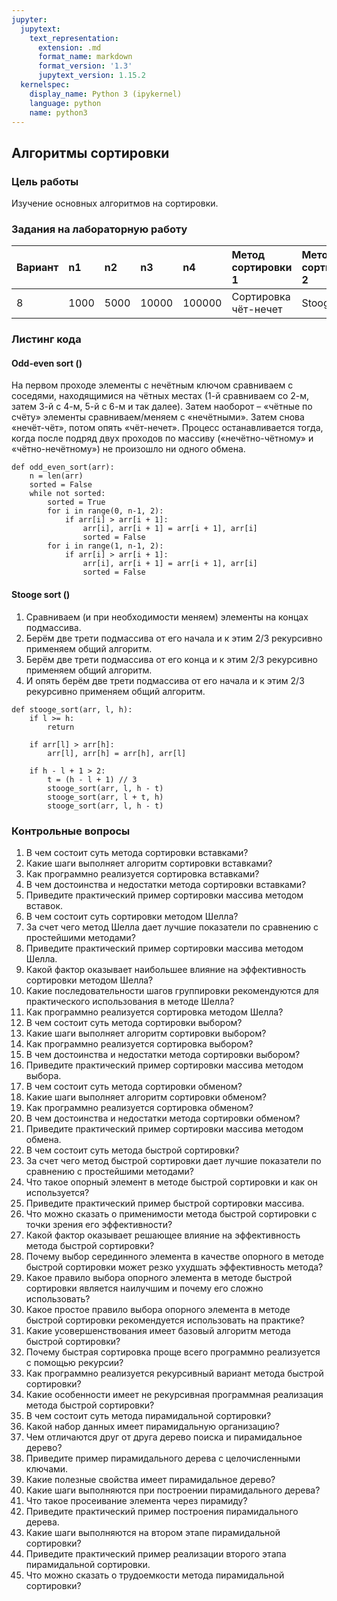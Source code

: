 ```yaml
---
jupyter:
  jupytext:
    text_representation:
      extension: .md
      format_name: markdown
      format_version: '1.3'
      jupytext_version: 1.15.2
  kernelspec:
    display_name: Python 3 (ipykernel)
    language: python
    name: python3
---
```


## Алгоритмы сортировки

<!-- #region -->    
### Цель работы

Изучение основных алгоритмов на сортировки.


### Задания на лабораторную работу


| Вариант | n1     | n2     | n3     | n4     | Метод сортировки 1        | Метод сортировки 2        |
|:------- |:-------|:-------|:-------|:-------|:--------------------------|:--------------------------|
|  8      | 1000   | 5000   | 10000  | 100000 | Сортировка чёт-нечет      | Stooge sort               |


### Листинг кода
#### Odd-even sort ()
На первом проходе элементы с нечётным ключом сравниваем с соседями, находящимися на чётных местах (1-й сравниваем со 2-м, затем 3-й с 4-м, 5-й с 6-м и так далее). Затем наоборот – «чётные по счёту» элементы сравниваем/меняем с «нечётными». Затем снова «нечёт-чёт», потом опять «чёт-нечет». Процесс останавливается тогда, когда после подряд двух проходов по массиву («нечётно-чётному» и «чётно-нечётному») не произошло ни одного обмена.
```angular2html
def odd_even_sort(arr):
    n = len(arr)
    sorted = False
    while not sorted:
        sorted = True
        for i in range(0, n-1, 2):
            if arr[i] > arr[i + 1]:
                arr[i], arr[i + 1] = arr[i + 1], arr[i]
                sorted = False
        for i in range(1, n-1, 2):
            if arr[i] > arr[i + 1]:
                arr[i], arr[i + 1] = arr[i + 1], arr[i]
                sorted = False
```
#### Stooge sort ()
1. Сравниваем (и при необходимости меняем) элементы на концах подмассива.
2. Берём две трети подмассива от его начала и к этим 2/3 рекурсивно применяем общий алгоритм.
3. Берём две трети подмассива от его конца и к этим 2/3 рекурсивно применяем общий алгоритм.
4. И опять берём две трети подмассива от его начала и к этим 2/3 рекурсивно применяем общий алгоритм.
```angular2html
def stooge_sort(arr, l, h):
    if l >= h:
        return

    if arr[l] > arr[h]:
        arr[l], arr[h] = arr[h], arr[l]

    if h - l + 1 > 2:
        t = (h - l + 1) // 3
        stooge_sort(arr, l, h - t)
        stooge_sort(arr, l + t, h)
        stooge_sort(arr, l, h - t)
```

<!-- #region jp-MarkdownHeadingCollapsed=true -->
### Контрольные вопросы

1. В чем состоит суть метода сортировки вставками?
2. Какие шаги выполняет алгоритм сортировки вставками?
3. Как программно реализуется сортировка вставками?
4. В чем достоинства и недостатки метода сортировки вставками?
5. Приведите практический пример сортировки массива методом вставок.
6. В чем состоит суть сортировки методом Шелла?
7. За счет чего метод Шелла дает лучшие показатели по сравнению с простейшими методами?
8. Приведите практический пример сортировки массива методом Шелла.
9. Какой фактор оказывает наибольшее влияние на эффективность сортировки методом Шелла?
10. Какие последовательности шагов группировки рекомендуются для практического использования в методе Шелла?
11. Как программно реализуется сортировка методом Шелла?
12. В чем состоит суть метода сортировки выбором?
13. Какие шаги выполняет алгоритм сортировки выбором?
14. Как программно реализуется сортировка выбором?
15. В чем достоинства и недостатки метода сортировки выбором?
16. Приведите практический пример сортировки массива методом выбора.
17.  В чем состоит суть метода сортировки обменом?
18. Какие шаги выполняет алгоритм сортировки обменом?
19. Как программно реализуется сортировка обменом?
20. В чем достоинства и недостатки метода сортировки обменом?
21. Приведите практический пример сортировки массива методом обмена.
22. В чем состоит суть метода быстрой сортировки?
23. За счет чего метод быстрой сортировки дает лучшие показатели по сравнению с простейшими методами?
24. Что такое опорный элемент в методе быстрой сортировки и как он используется?
25. Приведите практический пример быстрой сортировки массива.
26. Что можно сказать о применимости метода быстрой сортировки с точки зрения его эффективности?
27. Какой фактор оказывает решающее влияние на эффективность метода быстрой сортировки?
28. Почему выбор серединного элемента в качестве опорного в методе быстрой сортировки может резко ухудшать эффективность метода?
29. Какое правило выбора опорного элемента в методе быстрой сортировки является наилучшим и почему его сложно использовать?
30. Какое простое правило выбора опорного элемента в методе быстрой сортировки рекомендуется использовать на практике?
31. Какие усовершенствования имеет базовый алгоритм метода быстрой сортировки?
32. Почему быстрая сортировка проще всего программно реализуется с помощью рекурсии?
33. Как программно реализуется рекурсивный вариант метода быстрой сортировки?
34. Какие особенности имеет не рекурсивная программная реализация метода быстрой сортировки?
35. В чем состоит суть метода пирамидальной сортировки?
36. Какой набор данных имеет пирамидальную организацию?
37. Чем отличаются друг от друга дерево поиска и пирамидальное дерево?
38. Приведите пример пирамидального дерева с целочисленными ключами.
39. Какие полезные свойства имеет пирамидальное дерево?
40. Какие шаги выполняются при построении пирамидального дерева?
41. Что такое просеивание элемента через пирамиду?
42. Приведите практический пример построения пирамидального дерева.
43. Какие шаги выполняются на втором этапе пирамидальной сортировки?
44. Приведите практический пример реализации второго этапа пирамидальной сортировки.
45. Что можно сказать о трудоемкости метода пирамидальной сортировки?
<!-- #endregion -->

```python

```
